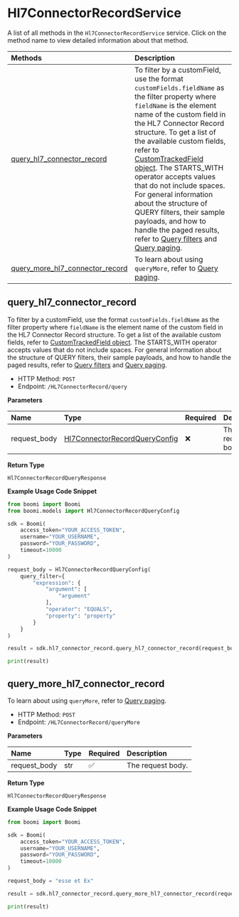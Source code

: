 # Hl7ConnectorRecordService

A list of all methods in the `Hl7ConnectorRecordService` service. Click on the method name to view detailed information about that method.

| Methods                                                             | Description                                                                                                                                                                                                                                                                                                                                                                                                                                                                                                                                                                                                                  |
| :------------------------------------------------------------------ | :--------------------------------------------------------------------------------------------------------------------------------------------------------------------------------------------------------------------------------------------------------------------------------------------------------------------------------------------------------------------------------------------------------------------------------------------------------------------------------------------------------------------------------------------------------------------------------------------------------------------------- |
| [query_hl7_connector_record](#query_hl7_connector_record)           | To filter by a customField, use the format `customFields.fieldName` as the filter property where `fieldName` is the element name of the custom field in the HL7 Connector Record structure. To get a list of the available custom fields, refer to [CustomTrackedField object](#tag/CustomTrackedField). The STARTS_WITH operator accepts values that do not include spaces. For general information about the structure of QUERY filters, their sample payloads, and how to handle the paged results, refer to [Query filters](#section/Introduction/Query-filters) and [Query paging](#section/Introduction/Query-paging). |
| [query_more_hl7_connector_record](#query_more_hl7_connector_record) | To learn about using `queryMore`, refer to [Query paging](#section/Introduction/Query-paging).                                                                                                                                                                                                                                                                                                                                                                                                                                                                                                                               |

## query_hl7_connector_record

To filter by a customField, use the format `customFields.fieldName` as the filter property where `fieldName` is the element name of the custom field in the HL7 Connector Record structure. To get a list of the available custom fields, refer to [CustomTrackedField object](#tag/CustomTrackedField). The STARTS_WITH operator accepts values that do not include spaces. For general information about the structure of QUERY filters, their sample payloads, and how to handle the paged results, refer to [Query filters](#section/Introduction/Query-filters) and [Query paging](#section/Introduction/Query-paging).

- HTTP Method: `POST`
- Endpoint: `/HL7ConnectorRecord/query`

**Parameters**

| Name         | Type                                                                        | Required | Description       |
| :----------- | :-------------------------------------------------------------------------- | :------- | :---------------- |
| request_body | [Hl7ConnectorRecordQueryConfig](../models/Hl7ConnectorRecordQueryConfig.md) | ❌       | The request body. |

**Return Type**

`Hl7ConnectorRecordQueryResponse`

**Example Usage Code Snippet**

```python
from boomi import Boomi
from boomi.models import Hl7ConnectorRecordQueryConfig

sdk = Boomi(
    access_token="YOUR_ACCESS_TOKEN",
    username="YOUR_USERNAME",
    password="YOUR_PASSWORD",
    timeout=10000
)

request_body = Hl7ConnectorRecordQueryConfig(
    query_filter={
        "expression": {
            "argument": [
                "argument"
            ],
            "operator": "EQUALS",
            "property": "property"
        }
    }
)

result = sdk.hl7_connector_record.query_hl7_connector_record(request_body=request_body)

print(result)
```

## query_more_hl7_connector_record

To learn about using `queryMore`, refer to [Query paging](#section/Introduction/Query-paging).

- HTTP Method: `POST`
- Endpoint: `/HL7ConnectorRecord/queryMore`

**Parameters**

| Name         | Type | Required | Description       |
| :----------- | :--- | :------- | :---------------- |
| request_body | str  | ✅       | The request body. |

**Return Type**

`Hl7ConnectorRecordQueryResponse`

**Example Usage Code Snippet**

```python
from boomi import Boomi

sdk = Boomi(
    access_token="YOUR_ACCESS_TOKEN",
    username="YOUR_USERNAME",
    password="YOUR_PASSWORD",
    timeout=10000
)

request_body = "esse et Ex"

result = sdk.hl7_connector_record.query_more_hl7_connector_record(request_body=request_body)

print(result)
```

